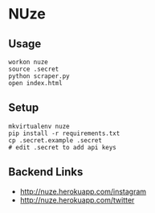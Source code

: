 # NUze

## Usage

```
workon nuze
source .secret
python scraper.py
open index.html
```

## Setup
```
mkvirtualenv nuze
pip install -r requirements.txt
cp .secret.example .secret
# edit .secret to add api keys
```

## Backend Links
- http://nuze.herokuapp.com/instagram
- http://nuze.herokuapp.com/twitter

